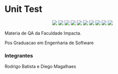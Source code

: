 # Unit Test

<p align="center">
<img src="https://img.shields.io/badge/✔-Background-brightgreen">
<img src="https://img.shields.io/badge/✔-POST-brightgreen">
<img src="https://img.shields.io/badge/✔-GET-brightgreen">
<img src="https://img.shields.io/badge/✔-PUT-brightgreen">
<img src="https://img.shields.io/badge/✔-DELETE-brightgreen">
<img src="https://img.shields.io/badge/✔-Scenario Outline-brightgreen">
<img src="https://img.shields.io/badge/✔-Tags-brightgreen">
<img src="https://img.shields.io/badge/✔-Relatorio-brightgreen">
<img src="https://img.shields.io/badge/✔-Gherkin-brightgreen">
<img src="https://img.shields.io/badge/✔-Github-brightgreen">
</p>

Materia de QA da Faculdade Impacta.

Pos Graduacao em Engenharia de Software

### Integrantes
Rodrigo Batista e Diego Magalhaes
